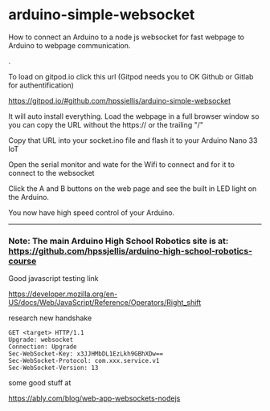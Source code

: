 # arduino-simple-websocket
How to connect an Arduino to a node js websocket for fast webpage to Arduino to webpage communication.

.

To load on gitpod.io click this url (Gitpod needs you to OK Github or Gitlab for authentification)

https://gitpod.io/#github.com/hpssjellis/arduino-simple-websocket

It will auto install everything.
Load the webpage in a full browser window so you can copy the URL without the https:// or the trailing "/"

Copy that URL into your socket.ino file and flash it to your Arduino Nano 33 IoT

Open the serial monitor and wate for the Wifi to connect and for it to connect to the websocket

Click the A and B buttons on the web page and see the built in LED light on the Arduino.

You now have high speed control of your Arduino.

------------------------------

### Note: The main Arduino High School Robotics site is at:  https://github.com/hpssjellis/arduino-high-school-robotics-course



Good javascript testing link

https://developer.mozilla.org/en-US/docs/Web/JavaScript/Reference/Operators/Right_shift



research new handshake

```
GET <target> HTTP/1.1
Upgrade: websocket
Connection: Upgrade
Sec-WebSocket-Key: x3JJHMbDL1EzLkh9GBhXDw==
Sec-WebSocket-Protocol: com.xxx.service.v1
Sec-WebSocket-Version: 13
```



some good stuff at

https://ably.com/blog/web-app-websockets-nodejs


